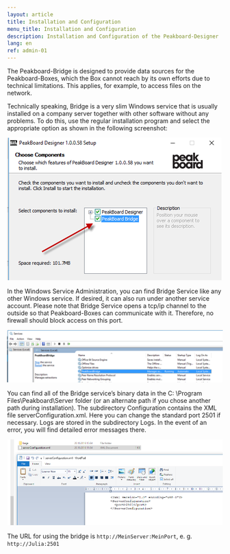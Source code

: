 ```yaml
---
layout: article
title: Installation and Configuration
menu_title: Installation and Configuration
description: Installation and Configuration of the Peakboard-Designer
lang: en
ref: admin-01
---
```


The Peakboard-Bridge is designed to provide data sources for the Peakboard-Boxes, which the Box cannot reach by its own efforts due to technical limitations. This applies, for example, to access files on the network.

Technically speaking, Bridge is a very slim Windows service that is usually installed on a company server together with other software without any problems. To do this, use the regular installation program and select the appropriate option as shown in the following screenshot:

![Make sure PeakBoard Bridge is checked in the installation setup](/assets/images/admin/install/MiscBridge01.png)

In the Windows Service Administration, you can find Bridge Service like any other Windows service. If desired, it can also run under another service account. Please note that Bridge Service opens a tcp/ip channel to the outside so that Peakboard-Boxes can communicate with it. Therefore, no firewall should block access on this port.

![Windows Service Administration Window ](/assets/images/admin/install/MiscBridge02.png)

You can find all of the Bridge service’s binary data in the C: \Program Files\Peakboard\Server folder (or an alternate path if you chose another path during installation). The subdirectory Configuration contains the XML file serverConfiguration.xml. Here you can change the standard port 2501 if necessary. Logs are stored in the subdirectory Logs. In the event of an error, you will find detailed error messages there.

![Example of  a serverConfiguration.xml file](/assets/images/admin/install/MiscBridge03.png)

The URL for using the bridge is `http://MeinServer:MeinPort`, e. g. `http://Julia:2501`
